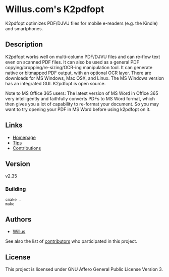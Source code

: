 # Willus.com's K2pdfopt

K2pdfopt optimizes PDF/DJVU files for mobile e-readers (e.g. the Kindle) and smartphones.

## Description

K2pdfopt works well on multi-column PDF/DJVU files and can re-flow text even on scanned PDF files. It can also be used as a general PDF copying/cropping/re-sizing/OCR-ing manipulation tool. It can generate native or bitmapped PDF output, with an optional OCR layer. There are downloads for MS Windows, Mac OSX, and Linux. The MS Windows version has an integrated GUI. K2pdfopt is open source.

Note to MS Office 365 users: The latest version of MS Word in Office 365 very intelligently and faithfully converts PDFs to MS Word format, which then gives you a lot of capability to re-format your document. So you may want to try opening your PDF in MS Word before using k2pdfopt on it.

## Links

* [Homepage](http://willus.com/k2pdfopt/)
* [Tips](http://willus.com/k2pdfopt/pdf_conversion.shtml)
* [Contributions](http://willus.com/k2pdfopt/contrib/)

## Version

v2.35

### Building

```
cmake .
make
```

## Authors

* [Willus](http://www.willus.com/author/)

See also the list of [contributors](https://github.com/your/project/contributors) who participated in this project.

## License

This project is licensed under GNU Affero General Public License Version 3.
